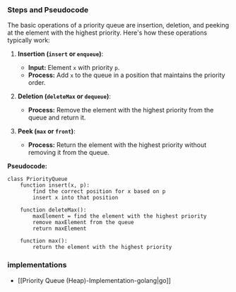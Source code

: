 ### Steps and Pseudocode

The basic operations of a priority queue are insertion, deletion, and peeking at the element with the highest priority. Here's how these operations typically work:

1. **Insertion (`insert` or `enqueue`)**:
   - **Input:** Element `x` with priority `p`.
   - **Process:** Add `x` to the queue in a position that maintains the priority order.

2. **Deletion (`deleteMax` or `dequeue`)**:
   - **Process:** Remove the element with the highest priority from the queue and return it.

3. **Peek (`max` or `front`)**:
   - **Process:** Return the element with the highest priority without removing it from the queue.

**Pseudocode:**
```plaintext
class PriorityQueue
    function insert(x, p):
        find the correct position for x based on p
        insert x into that position

    function deleteMax():
        maxElement = find the element with the highest priority
        remove maxElement from the queue
        return maxElement

    function max():
        return the element with the highest priority
```

### implementations

- [[Priority Queue (Heap)-Implementation-golang|go]]